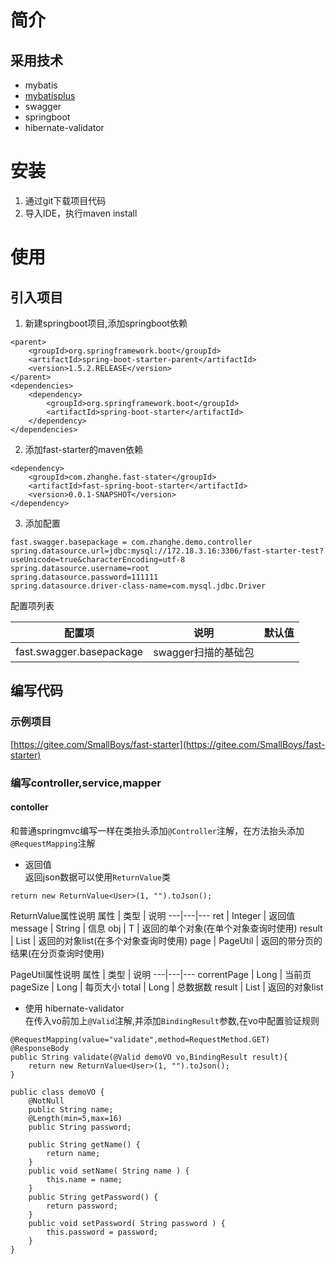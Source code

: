 # 简介

## 采用技术
- mybatis
- [mybatisplus](https://gitee.com/baomidou/mybatis-plus/)
- swagger
- springboot
- hibernate-validator

# 安装
1. 通过git下载项目代码
2. 导入IDE，执行maven install

# 使用
## 引入项目
1. 新建springboot项目,添加springboot依赖
```
<parent>
    <groupId>org.springframework.boot</groupId>
    <artifactId>spring-boot-starter-parent</artifactId>
    <version>1.5.2.RELEASE</version>
</parent>
<dependencies>
  	<dependency>
        <groupId>org.springframework.boot</groupId>
        <artifactId>spring-boot-starter</artifactId>
    </dependency>
</dependencies>
```

2. 添加fast-starter的maven依赖
```
<dependency>
	<groupId>com.zhanghe.fast-stater</groupId>
	<artifactId>fast-spring-boot-starter</artifactId>
	<version>0.0.1-SNAPSHOT</version>
</dependency>
```
3. 添加配置
```
fast.swagger.basepackage = com.zhanghe.demo.controller
spring.datasource.url=jdbc:mysql://172.18.3.16:3306/fast-starter-test?useUnicode=true&characterEncoding=utf-8
spring.datasource.username=root
spring.datasource.password=111111
spring.datasource.driver-class-name=com.mysql.jdbc.Driver
```
配置项列表

配置项 | 说明 | 默认值
---|---|---
fast.swagger.basepackage | swagger扫描的基础包 |

## 编写代码
### 示例项目
[https://gitee.com/SmallBoys/fast-starter](https://gitee.com/SmallBoys/fast-starter)

### 编写controller,service,mapper
#### contoller
和普通springmvc编写一样在类抬头添加`@Controller`注解，在方法抬头添加`@RequestMapping`注解
- 返回值  
返回json数据可以使用`ReturnValue`类
```
return new ReturnValue<User>(1, "").toJson(); 
```
ReturnValue属性说明
属性 | 类型 | 说明
---|---|---
ret | Integer | 返回值
message | String | 信息
obj | T | 返回的单个对象(在单个对象查询时使用)
result | List<T> | 返回的对象list(在多个对象查询时使用)
page | PageUtil<T> | 返回的带分页的结果(在分页查询时使用)

PageUtil属性说明
属性 | 类型 | 说明
---|---|---
correntPage | Long | 当前页
pageSize | Long | 每页大小
total | Long | 总数据数
result | List<T> | 返回的对象list

- 使用 hibernate-validator  
在传入vo前加上`@Valid`注解,并添加`BindingResult`参数,在vo中配置验证规则
```
@RequestMapping(value="validate",method=RequestMethod.GET)
@ResponseBody
public String validate(@Valid demoVO vo,BindingResult result){
	return new ReturnValue<User>(1, "").toJson(); 
}

public class demoVO {
	@NotNull
	public String name;
	@Length(min=5,max=16)
	public String password;
	
	public String getName() {
		return name;
	}
	public void setName( String name ) {
		this.name = name;
	}
	public String getPassword() {
		return password;
	}
	public void setPassword( String password ) {
		this.password = password;
	}
}
```
